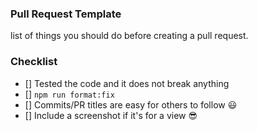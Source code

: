 ### Pull Request Template
list of things you should do before creating a pull request.
### Checklist

- [] Tested the code and it does not break anything
- [] `npm run format:fix`
- [] Commits/PR titles are easy for others to follow :smiley:
- [] Include a screenshot if it's for a view :sunglasses: